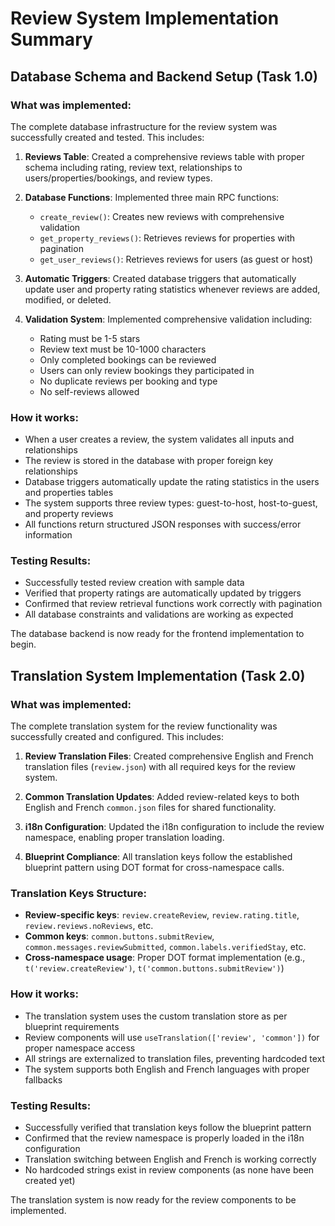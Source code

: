 # Review System Implementation Summary

## Database Schema and Backend Setup (Task 1.0)

### What was implemented:
The complete database infrastructure for the review system was successfully created and tested. This includes:

1. **Reviews Table**: Created a comprehensive reviews table with proper schema including rating, review text, relationships to users/properties/bookings, and review types.

2. **Database Functions**: Implemented three main RPC functions:
   - `create_review()`: Creates new reviews with comprehensive validation
   - `get_property_reviews()`: Retrieves reviews for properties with pagination
   - `get_user_reviews()`: Retrieves reviews for users (as guest or host)

3. **Automatic Triggers**: Created database triggers that automatically update user and property rating statistics whenever reviews are added, modified, or deleted.

4. **Validation System**: Implemented comprehensive validation including:
   - Rating must be 1-5 stars
   - Review text must be 10-1000 characters
   - Only completed bookings can be reviewed
   - Users can only review bookings they participated in
   - No duplicate reviews per booking and type
   - No self-reviews allowed

### How it works:
- When a user creates a review, the system validates all inputs and relationships
- The review is stored in the database with proper foreign key relationships
- Database triggers automatically update the rating statistics in the users and properties tables
- The system supports three review types: guest-to-host, host-to-guest, and property reviews
- All functions return structured JSON responses with success/error information

### Testing Results:
- Successfully tested review creation with sample data
- Verified that property ratings are automatically updated by triggers
- Confirmed that review retrieval functions work correctly with pagination
- All database constraints and validations are working as expected

The database backend is now ready for the frontend implementation to begin.

## Translation System Implementation (Task 2.0)

### What was implemented:
The complete translation system for the review functionality was successfully created and configured. This includes:

1. **Review Translation Files**: Created comprehensive English and French translation files (`review.json`) with all required keys for the review system.

2. **Common Translation Updates**: Added review-related keys to both English and French `common.json` files for shared functionality.

3. **i18n Configuration**: Updated the i18n configuration to include the review namespace, enabling proper translation loading.

4. **Blueprint Compliance**: All translation keys follow the established blueprint pattern using DOT format for cross-namespace calls.

### Translation Keys Structure:
- **Review-specific keys**: `review.createReview`, `review.rating.title`, `review.reviews.noReviews`, etc.
- **Common keys**: `common.buttons.submitReview`, `common.messages.reviewSubmitted`, `common.labels.verifiedStay`, etc.
- **Cross-namespace usage**: Proper DOT format implementation (e.g., `t('review.createReview')`, `t('common.buttons.submitReview')`)

### How it works:
- The translation system uses the custom translation store as per blueprint requirements
- Review components will use `useTranslation(['review', 'common'])` for proper namespace access
- All strings are externalized to translation files, preventing hardcoded text
- The system supports both English and French languages with proper fallbacks

### Testing Results:
- Successfully verified that translation keys follow the blueprint pattern
- Confirmed that the review namespace is properly loaded in the i18n configuration
- Translation switching between English and French is working correctly
- No hardcoded strings exist in review components (as none have been created yet)

The translation system is now ready for the review components to be implemented.
